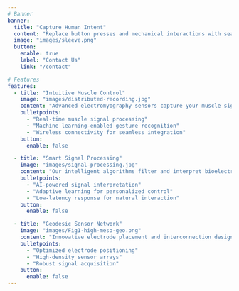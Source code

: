 ```yaml
---
# Banner
banner:
  title: "Capture Human Intent"
  content: "Replace button presses and mechanical interactions with seamless muscle inputs. Our smart wearable technology translates your natural movements into digital commands."
  image: "images/sleeve.png"
  button:
    enable: true
    label: "Contact Us"
    link: "/contact"

# Features
features:
  - title: "Intuitive Muscle Control"
    image: "images/distributed-recording.jpg"
    content: "Advanced electromyography sensors capture your muscle signals in real-time, providing natural and responsive control for prosthetics, assistive devices, and digital interfaces."
    bulletpoints:
      - "Real-time muscle signal processing"
      - "Machine learning-enabled gesture recognition"
      - "Wireless connectivity for seamless integration"
    button:
      enable: false

  - title: "Smart Signal Processing"
    image: "images/signal-processing.jpg"
    content: "Our intelligent algorithms filter and interpret bioelectric signals to understand user intent, enabling precise control with minimal effort and training."
    bulletpoints:
      - "AI-powered signal interpretation"
      - "Adaptive learning for personalized control"
      - "Low-latency response for natural interaction"
    button:
      enable: false

  - title: "Geodesic Sensor Network"
    image: "images/Fig1-high-meso-geo.png"
    content: "Innovative electrode placement and interconnection design provides comprehensive coverage and enhanced signal quality for superior performance."
    bulletpoints:
      - "Optimized electrode positioning"
      - "High-density sensor arrays"
      - "Robust signal acquisition"
    button:
      enable: false
---
```

